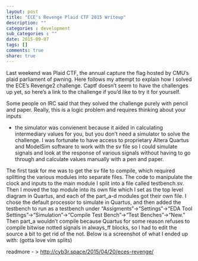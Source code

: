```yaml
---
layout: post
title: "ECE's Revenge Plaid CTF 2015 Writeup"
description: ""
categories : development
sub_categories : ""
date: 2015-09-07
tags: []
comments: true
share: true
---
```


Last weekend was Plaid CTF, the annual capture the flag hosted by CMU’s plaid
parliament of pwning. Here follows my attempt to explain how I solved the
ECE’s Revenge2 challenge. Captf doesn’t seem to have the challenges up yet, so
here’s a link to the challenge if you’d like to try it for yourself.

  

Some people on IRC said that they solved the challenge purely with pencil and
paper. Really, this is a logic problem and requires thinking about your inputs
- the simulator was convienent because it aided in calculating intermediary
values for you, but you don’t need a simulator to solve the challenge. I was
fortunate to have access to proprietary Altera Quartus and ModelSim software
to work with the sv file so I could simulate signals and look at the response
of various signals without having to go through and calculate values manually
with a pen and paper.

  

The first task for me was to get the sv file to compile, which required
splitting the various modules into separate files. The code to manipulate the
clock and inputs to the main module I split into a file called testbench.sv.
Then I moved the top module into its own file which I set as the top level
diagram in Quartus, and each of the part_a-d modules got their own file. I
chose the default processor to simulate in Quartus, and then added the
testbench to run as a testbench under “Assigments”->“Settings”->“EDA Tool
Settings”->“Simulation”->“Compile Test Bench”->“Test Benches”->“New.” Then
part_a wouldn’t compile because Quartus for some reason refuses to compile
bitwise notted signals in always_ff blocks, so I had to edit the source a bit
to get rid of the not. Below is a screenshot of what I ended up with: (gotta
love vim splits)

  

readmore - > http://cyb3r.space/2015/04/20/eces-revenge/

